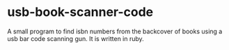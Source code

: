 # usb-book-scanner-code
A small program to find isbn numbers from the backcover of books using a usb bar code scanning gun. It is written in ruby.
